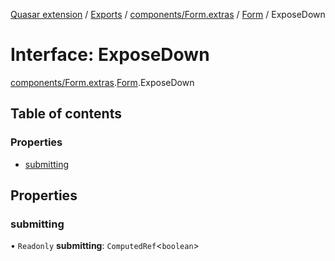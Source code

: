 [Quasar extension](../index.md) / [Exports](../modules.md) / [components/Form.extras](../modules/components_Form_extras.md) / [Form](../modules/components_Form_extras.Form.md) / ExposeDown

# Interface: ExposeDown

[components/Form.extras](../modules/components_Form_extras.md).[Form](../modules/components_Form_extras.Form.md).ExposeDown

## Table of contents

### Properties

- [submitting](components_Form_extras.Form.ExposeDown.md#submitting)

## Properties

### submitting

• `Readonly` **submitting**: `ComputedRef`<`boolean`\>

